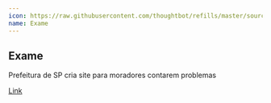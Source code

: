 ```yaml
---
icon: https://raw.githubusercontent.com/thoughtbot/refills/master/source/images/placeholder_logo_2.png
name: Exame
---
```


## Exame

Prefeitura de SP cria site para moradores contarem problemas

[Link](http://exame.abril.com.br/tecnologia/noticias/prefeitura-de-sp-cria-site-para-moradores-contarem-problemas)
